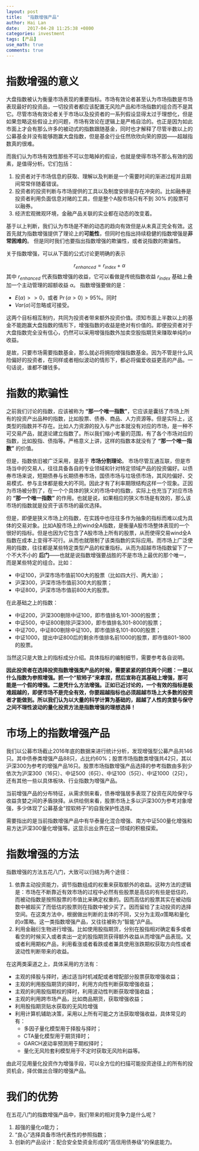 ```yaml
---
layout: post
title:  "指数增强产品"
author: Hai Lan
date:   2017-04-28 11:25:38 +0800
categories: investment
tags: [产品]
use_math: true
comments: true
---
```


# 指数增强的意义

大盘指数被认为衡量市场表现的重要指标。市场有效论者甚至认为市场指数是市场表现最好的投资品，一切投资者都应该配置无风险产品和市场指数的组合而不是其它。尽管市场有效论者关于市场以及投资者的一系列假设显得太过于理想化，但是如果忽略这些假设上的问题，市场有效论在逻辑上是严格自洽的。也正是因为如此市面上才会有那么许多的被动式的指数跟随基金，同时也才解释了尽管半数以上的公募基金并没有能够跑赢大盘指数，但是基金行业任然欣欣向荣的原因——超越指数真的很难。

而我们认为市场有效性那些不可以忽略掉的假设，也就是使得市场不那么有效的因素，是值得分析。它们包括：
1. 投资者对于市场信息的获取、理解以及判断是一个需要时间的渐进过程并且期间常常伴随着错误。
2. 投资者的投资判断与市场提供的工具以及制度安排是存在冲突的。比如融券是投资者利用负面信息对赌的工具，但是整个A股市场只有不到 $30\%$ 的股票可以融券。
3. 经济宏观微观环境，金融产品关联的实业都在动态的改变着。

基于以上判断，我们认为市场是不断的动态的趋向有效但是从未真正完全有效。这首先就为指数增强提供了理论上的**可能性**，但同时也指出持续稳健的指数增强是**非常困难的**。
但是同时我们也要指出指数增强的欺骗性，或者说指数的欺骗性。


关于指数增强，可以从下面的公式讨论更明确的表示

$$
r_{enhanced} = r_{index}+\alpha
$$
其中
$r_{enhanced}$ 代表指数增强的收益，它可以看做是传统指数收益 $r_{index}$ 基础上叠加一个主动管理的超额收益 $\alpha$。 指数增强要做的是：
- $E(\alpha)>>0$，或者 $\Pr(\alpha>0)>95\%$。同时
- $Var(\alpha)$可忽略或可接受。

这两个目标相互制约，共同为投资者带来额外投资价值。须知市面上半数以上的基金不能跑赢大盘指数的情形下，增强指数的收益是绝对有价值的。即便投资者对于大盘指数完全没有信心，仍然可以采用增强指数外加卖空股指期货来赚取单纯的$\alpha$收益。

是故，只要市场需要指数基金，那么就必将拥抱增强指数基金。因为不管是什么风险偏好的投资者，在同样或者相似波动的情形下，都必将偏爱收益更高的产品。一句话说，谁都不嫌钱多。



# 指数的欺骗性

之前我们讨论的指数，应该被称为 **“那一个唯一指数”**，它应该是囊括了市场上所有的投资产出品种的指数，比如股票、债券、商品、人力资源等。但是实际上，这类型的指数并不存在。比如人力资源的投入与产出本就没有对应的市场，是一种不可交易产品，就遑论建立指数了。所以我们缩小考量的范围，有了各个市场对应的指数，比如股指、债指等。严格意义上讲，这样的指数本就没有了 **“那一个唯一指数”** 的价值。

但是，指数依旧被广泛采用，是基于 **市场分割理论**。 市场尽管互通互联，但是市场当中的交易人，往往具备各自的专业领域和针对特定领域产品的投资偏好。以债券市场来说，短期债券与长期债券市场，国债市场与垃圾债市场，其风险偏好、交易模式、参与主体都是极大的不同。因此才有了利率期限结构这样一个现象。正因为市场被分割了，在一个个具体的狭义的市场中的指数，实际上也充当了对应市场的 **“那一个唯一指数”** 的作用。也就是说，如果相应的狭义市场是有效的，那么该市场的指数就是投资于该市场的最优选择。

但是，即便是狭义市场上的指数，在实践中也往往多作为抽象的指标而难以成为具体的交易对象。比如A股市场上的wind全A指数，是衡量A股市场整体表现的一个很好的指标。但是也因为它包含了A股市场上所有的股票，从而使得交易wind全A指数在成本上变得不可行。从而也就限制了该类指数的实际应用。而市场上广泛使用的指数，往往都是某些特定类型产品的权重指标。从而为超越市场指数留下了一个不大不小的 **后门**——也就是说指数增强要战胜的不是市场上最优的那个唯一，而是某些特定的组合。比如：
- 中证100，沪深市场市值前100大的股票（比如四大行、两大油）；
- 沪深300，沪深市场市值前300大的股票；
- 中证800，沪深市场市值前800大的股票。

在此基础之上的指数：
- 中证200，沪深300剔除中证100，即市值排名101-300的股票；
- 中证500，中证800剔除沪深300，即市值排名301-800的股票；
- 中证700，中证800剔除中证100，即市值排名101-800的股票；
- 中证1000，提出中证800后的剩余市值排名前1000的股票，即市值801-1800的股票。

当然这只是大致上的指标成分介绍。具体指标的编制细节，需要参考各自说明。

**因此投资者在选择投资指数增强类产品的时候，需要紧紧的抓住两个问题：一是以什么指数为参照增强。抓一个“软柿子”来拿捏，然后宣称在其基础上增强，那可能是一个假的增强。二是凭什么方法增强。正如已近讨论的，一个有效的指标是极难超越的，即便市场不是完全有效，你要超越指标也必须超越市场上大多数的投资者才能做到。所以我们认为以大量的科学计算为基础的，超越了人性的贪婪与保守之间不理性波动的量化投资方法是指数增强的理想选择！**

# 市场上的指数增强产品

我们以公募市场截止2016年底的数据来进行统计分析，发现增强型公募产品共146只。其中债券类增强产品88只，占比约60%；股票市场指数类增强共42只，其以沪深300为参考的增强产品16只。股票市场指数增强产品选择的参考指数由多到少依次为沪深300（16只）、中证500（6只）、中证100（5只）、中证1000（2只），还有其他一些以具体板块、行业指数为增强产品。

当前增强产品的分布特征，从需求侧来看，债券增强居多表现了投资在风险保守与收益贪婪之间的矛盾抉择。从供给侧来看，股票市场上多以沪深300为参考对象增强，多少体现了公募基金“捏软柿子”的自我保护性选择。

需要指出的是当前指数增强产品中有华泰量化混合增强、南方中证500量化增强和易方达沪深300量化增强等。这显示出业界在这一领域的积极探索。

# 指数增强的方法
指数增强的方法五花八门，大致可以归结为两个途径：
 1. 依靠主动投资能力，调节指数组成的权重来获取额外的收益。这种方法的逻辑是：市场在不断靠近有效市场的过程中必然有些股票是高估的有些是低估的，而被动指数是按照股票的市值比来确定权重的。因而高估的股票其实在被动指数中被超买了而低估的股票则在指数中被少买了。因而留给了主动投资的选择空间。在这类方法中，根据做出判断的主体的不同，又分为主观$\alpha$策略和量化的$\alpha$策略。这一类指数增强产品，又往往被称为“智能”$\beta$产品。
2. 利用金融衍生物进行增强。比如使用股指期货，分别在股指相对确定看多或者看空的时候买入或者卖出一定的股指期货获得额外收益从而增强产品表现。又或者利用期权产品，利用看涨或者看跌或者兼具使用涨跌期权获取方向性或者波动性判断带来的收益。

在这两类渠道之上，具体采用的方法有：
- 主观的择股与择时，通过适当时机减配或者增配部分股票获取增强收益；
- 主观的利用股指期货的择时，利用方向性判断获取增强收益；
- 主观的利用股指期权的择时，利用波动性判断获取增强收益；
- 主观的利用跨市场产品，比如商品期货，获取增强收益；
- 利用股指期货贴水获取的无风险增强
- 利用计算机辅助决策，采用以上所有可能之方法获取增强收益，具体常见的有：
  + 多因子量化模型用于择股与择时；
  + CTA量化模型用于期货择时；
  + GARCH波动率预测用于期权择时；
  + 量化无风险套利模型用于不定时获取无风险利益等。

由此可见用量化投资作为增强手段，可以全方位的扫描可能投资途径上的所有的投资机会，择优做出合理的增强产品。

# 我们的优势
在五花八门的指数增强产品中，我们带来的相对竞争力是什么呢？
1. 超强的量化$\alpha$能力；
2. “良心”选择具备市场代表性的参照指数；
3. 创新的产品设计：配合安全垫资金形成的“高信用债券级”的保底能力。
